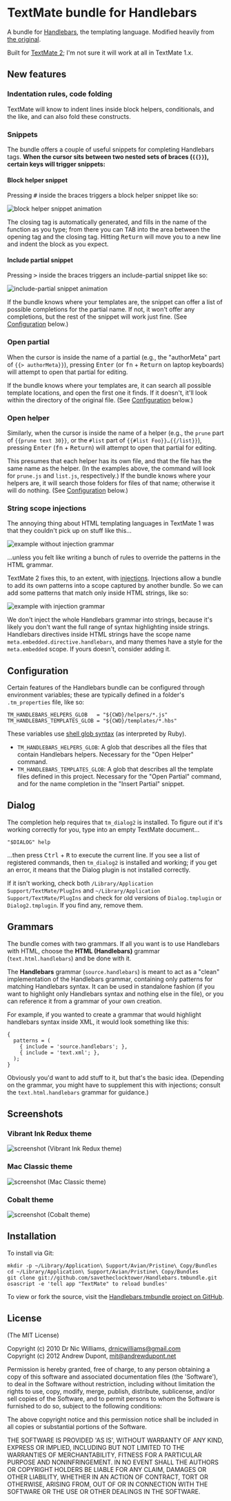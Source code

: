 
# TextMate bundle for Handlebars

A bundle for [Handlebars][], the templating language. Modified heavily from [the original][drnic].

Built for [TextMate 2][textmate]; I'm not sure it will work at all in TextMate 1.x.

## New features

### Indentation rules, code folding

TextMate will know to indent lines inside block helpers, conditionals, and the like, and can also fold these constructs.

### Snippets

The bundle offers a couple of useful snippets for completing Handlebars tags. **When the cursor sits between two nested sets of braces (`{{}}`), certain keys will trigger snippets:**

#### Block helper snippet

Pressing <kbd>#</kbd> inside the braces triggers a block helper snippet like so:

![block helper snippet animation](http://i.imgur.com/9U742.gif)

The closing tag is automatically generated, and fills in the name of the function as you type; from there you can <kbd>TAB</kbd> into the area between the opening tag and the closing tag. Hitting <kbd>Return</kbd> will move you to a new line and indent the block as you expect.

#### Include partial snippet

Pressing <kbd>&gt;</kbd> inside the braces triggers an include-partial snippet like so:

![include-partial snippet animation](http://i.imgur.com/vdfF8.gif)

If the bundle knows where your templates are, the snippet can offer a list of possible completions for the partial name. If not, it won't offer any completions, but the rest of the snippet will work just fine. (See [Configuration][] below.)

### Open partial

When the cursor is inside the name of a partial (e.g., the "authorMeta" part of `{{> authorMeta}}`), pressing <kbd>Enter</kbd> (or <kbd>fn</kbd> + <kbd>Return</kbd> on laptop keyboards) will attempt to open that partial for editing.

If the bundle knows where your templates are, it can search all possible template locations, and open the first one it finds. If it doesn't, it'll look within the directory of the original file. (See [Configuration][] below.)

### Open helper

Similarly, when the cursor is inside the name of a helper (e.g., the `prune` part of `{{prune text 30}}`, or the `#list` part of `{{#list Foo}}…{{/list}}`), pressing <kbd>Enter</kbd> (<kbd>fn</kbd> + <kbd>Return</kbd>) will attempt to open that partial for editing.

This presumes that each helper has its own file, and that the file has the same name as the helper. (In the examples above, the command will look for `prune.js` and `list.js`, respectively.) If the bundle knows where your helpers are, it will search those folders for files of that name; otherwise it will do nothing. (See [Configuration][] below.)

### String scope injections

The annoying thing about HTML templating languages in TextMate 1 was that they couldn't pick up on stuff like this…

![example without injection grammar](http://i.imgur.com/Cv6J1.png)

…unless you felt like writing a bunch of rules to override the patterns in the HTML grammar.

TextMate 2 fixes this, to an extent, with [injections][]. Injections allow a bundle to add its own patterns into a scope captured by another bundle. So we can add some patterns that match only inside HTML strings, like so:

![example with injection grammar](http://i.imgur.com/pD2jW.png)

We don't inject the whole Handlebars grammar into strings, because it's likely you don't want the full range of syntax highlighting inside strings. Handlebars directives inside HTML strings have the scope name `meta.embedded.directive.handlebars`, and many themes have a style for the `meta.embedded` scope. If yours doesn't, consider adding it.

## Configuration

Certain features of the Handlebars bundle can be configured through environment variables; these are typically defined in a folder's `.tm_properties` file, like so:

    TM_HANDLEBARS_HELPERS_GLOB   = "${CWD}/helpers/*.js"
    TM_HANDLEBARS_TEMPLATES_GLOB = "${CWD}/templates/*.hbs"

These variables use [shell glob syntax][] (as interpreted by Ruby).
    
* `TM_HANDLEBARS_HELPERS_GLOB`: A glob that describes all the files that contain Handlebars helpers. Necessary for the "Open Helper" command.
* `TM_HANDLEBARS_TEMPLATES_GLOB`: A glob that describes all the template files defined in this project. Necessary for the "Open Partial" command, and for the name completion in the "Insert Partial" snippet.

## Dialog

The completion help requires that `tm_dialog2` is installed. To figure out if it's working correctly for you, type into an empty TextMate document...

    "$DIALOG" help
    
...then press <kbd>Ctrl</kbd> + <kbd>R</kbd> to execute the current line. If you see a list of registered commands, then `tm_dialog2` is installed and working; if you get an error, it means that the Dialog plugin is not installed correctly.

If it isn't working, check both `/Library/Application Support/TextMate/PlugIns` and `~/Library/Application Support/TextMate/PlugIns` and check for old versions of `Dialog.tmplugin` or `Dialog2.tmplugin`. If you find any, remove them.

## Grammars

The bundle comes with two grammars. If all you want is to use Handlebars with HTML, choose the **HTML (Handlebars)** grammar  (`text.html.handlebars`) and be done with it.

The **Handlebars** grammar (`source.handlebars`) is meant to act as a "clean" implementation of the Handlebars grammar, containing only patterns for matching Handlebars syntax. It can be used in standalone fashion (if you want to highlight only Handlebars syntax and nothing else in the file), or you can reference it from a grammar of your own creation.
 
For example, if you wanted to create a grammar that would highlight handlebars syntax inside XML, it would look something like this:

    {
      patterns = (
        { include = 'source.handlebars'; },
        { include = 'text.xml'; },
      );
    }

Obviously you'd want to add stuff to it, but that's the basic idea. (Depending on the grammar, you might have to supplement this with injections; consult the `text.html.handlebars` grammar for guidance.)

## Screenshots

### Vibrant Ink Redux theme

![screenshot (Vibrant Ink Redux theme)](http://i.imgur.com/c3mZj.png)

### Mac Classic theme

![screenshot (Mac Classic theme)](http://i.imgur.com/zFJtN.png)

### Cobalt theme

![screenshot (Cobalt theme)](http://i.imgur.com/BcwY8.png)

## Installation

To install via Git:

    mkdir -p ~/Library/Application\ Support/Avian/Pristine\ Copy/Bundles
    cd ~/Library/Application\ Support/Avian/Pristine\ Copy/Bundles
    git clone git://github.com/savetheclocktower/Handlebars.tmbundle.git
    osascript -e 'tell app "TextMate" to reload bundles'
    
To view or fork the source, visit the [Handlebars.tmbundle project on GitHub][github].

[drnic]:      http://github.com/drnic/Handlebars.tmbundle
[github]:     http://github.com/savetheclocktower/Handlebars.tmbundle
[injections]: http://blog.macromates.com/2012/injection-grammars-project-variables/
[handlebars]: http://handlebarsjs.com
[textmate]:   https://github.com/textmate/textmate
[shell glob syntax]: http://ruby-doc.org/core-1.9.3/Dir.html#method-c-glob
[configuration]: #configuration



## License

(The MIT License)

Copyright (c) 2010 Dr Nic Williams, drnicwilliams@gmail.com  
Copyright (c) 2012 Andrew Dupont,   mit@andrewdupont.net

Permission is hereby granted, free of charge, to any person obtaining
a copy of this software and associated documentation files (the
'Software'), to deal in the Software without restriction, including
without limitation the rights to use, copy, modify, merge, publish,
distribute, sublicense, and/or sell copies of the Software, and to
permit persons to whom the Software is furnished to do so, subject to
the following conditions:

The above copyright notice and this permission notice shall be
included in all copies or substantial portions of the Software.

THE SOFTWARE IS PROVIDED 'AS IS', WITHOUT WARRANTY OF ANY KIND,
EXPRESS OR IMPLIED, INCLUDING BUT NOT LIMITED TO THE WARRANTIES OF
MERCHANTABILITY, FITNESS FOR A PARTICULAR PURPOSE AND NONINFRINGEMENT.
IN NO EVENT SHALL THE AUTHORS OR COPYRIGHT HOLDERS BE LIABLE FOR ANY
CLAIM, DAMAGES OR OTHER LIABILITY, WHETHER IN AN ACTION OF CONTRACT,
TORT OR OTHERWISE, ARISING FROM, OUT OF OR IN CONNECTION WITH THE
SOFTWARE OR THE USE OR OTHER DEALINGS IN THE SOFTWARE.


